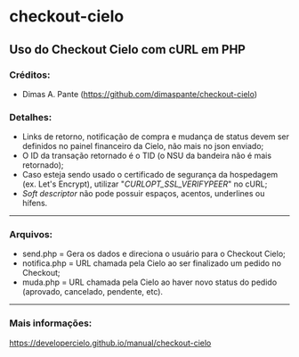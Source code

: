 # checkout-cielo
## Uso do Checkout Cielo com cURL em PHP

### Créditos:
* Dimas A. Pante (https://github.com/dimaspante/checkout-cielo)

### Detalhes:

* Links de retorno, notificação de compra e mudança de status devem ser definidos no painel financeiro da Cielo, não mais no json enviado;
* O ID da transação retornado é o TID (o NSU da bandeira não é mais retornado);
* Caso esteja sendo usado o certificado de segurança da hospedagem (ex. Let's Encrypt), utilizar "*CURLOPT_SSL_VERIFYPEER*" no cURL;
* *Soft descriptor* não pode possuir espaços, acentos, underlines ou hífens.

---

### Arquivos:

* send.php = Gera os dados e direciona o usuário para o Checkout Cielo;
* notifica.php = URL chamada pela Cielo ao ser finalizado um pedido no Checkout;
* muda.php = URL chamada pela Cielo ao haver novo status do pedido (aprovado, cancelado, pendente, etc).

---

### Mais informações:

https://developercielo.github.io/manual/checkout-cielo
